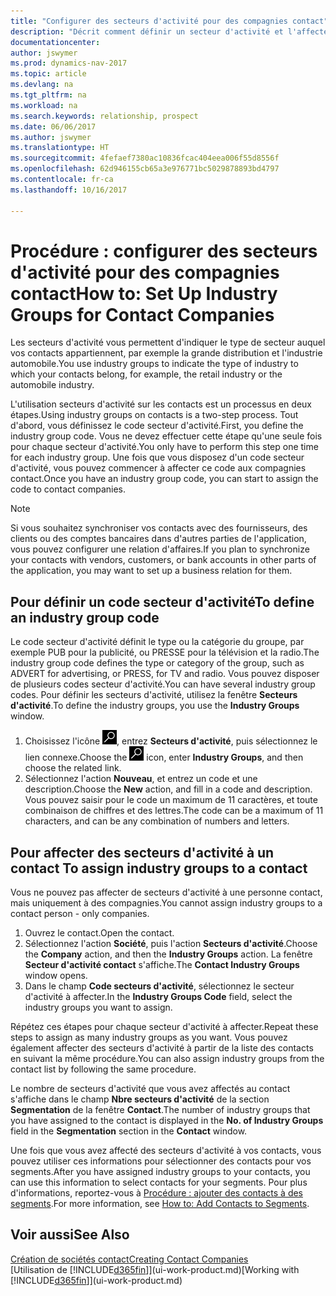 ```yaml
---
title: "Configurer des secteurs d'activité pour des compagnies contact"
description: "Décrit comment définir un secteur d'activité et l'affecter à une compagnie contact, par exemple, le marché de détail ou l'industrie automobile."
documentationcenter: 
author: jswymer
ms.prod: dynamics-nav-2017
ms.topic: article
ms.devlang: na
ms.tgt_pltfrm: na
ms.workload: na
ms.search.keywords: relationship, prospect
ms.date: 06/06/2017
ms.author: jswymer
ms.translationtype: HT
ms.sourcegitcommit: 4fefaef7380ac10836fcac404eea006f55d8556f
ms.openlocfilehash: 62d946155cb65a3e976771bc5029878893bd4797
ms.contentlocale: fr-ca
ms.lasthandoff: 10/16/2017

---
```

# <a name="how-to-set-up-industry-groups-for-contact-companies"></a><span data-ttu-id="e76a1-103">Procédure : configurer des secteurs d'activité pour des compagnies contact</span><span class="sxs-lookup"><span data-stu-id="e76a1-103">How to: Set Up Industry Groups for Contact Companies</span></span>
<span data-ttu-id="e76a1-104">Les secteurs d'activité vous permettent d'indiquer le type de secteur auquel vos contacts appartiennent, par exemple la grande distribution et l'industrie automobile.</span><span class="sxs-lookup"><span data-stu-id="e76a1-104">You use industry groups to indicate the type of industry to which your contacts belong, for example, the retail industry or the automobile industry.</span></span>

<span data-ttu-id="e76a1-105">L'utilisation secteurs d'activité sur les contacts est un processus en deux étapes.</span><span class="sxs-lookup"><span data-stu-id="e76a1-105">Using industry groups on contacts is a two-step process.</span></span> <span data-ttu-id="e76a1-106">Tout d'abord, vous définissez le code secteur d'activité.</span><span class="sxs-lookup"><span data-stu-id="e76a1-106">First, you define the industry group code.</span></span> <span data-ttu-id="e76a1-107">Vous ne devez effectuer cette étape qu'une seule fois pour chaque secteur d'activité.</span><span class="sxs-lookup"><span data-stu-id="e76a1-107">You only have to perform this step one time for each industry group.</span></span> <span data-ttu-id="e76a1-108">Une fois que vous disposez d'un code secteur d'activité, vous pouvez commencer à affecter ce code aux compagnies contact.</span><span class="sxs-lookup"><span data-stu-id="e76a1-108">Once you have an industry group code, you can start to assign the code to contact companies.</span></span>

> [!NOTE]  
>   <span data-ttu-id="e76a1-109">Si vous souhaitez synchroniser vos contacts avec des fournisseurs, des clients ou des comptes bancaires dans d'autres parties de l'application, vous pouvez configurer une relation d'affaires.</span><span class="sxs-lookup"><span data-stu-id="e76a1-109">If you plan to synchronize your contacts with vendors, customers, or bank accounts in other parts of the application, you may want to set up a business relation for them.</span></span>

## <a name="to-define-an-industry-group-code"></a><span data-ttu-id="e76a1-110">Pour définir un code secteur d'activité</span><span class="sxs-lookup"><span data-stu-id="e76a1-110">To define an industry group code</span></span>
<span data-ttu-id="e76a1-111">Le code secteur d'activité définit le type ou la catégorie du groupe, par exemple PUB pour la publicité, ou PRESSE pour la télévision et la radio.</span><span class="sxs-lookup"><span data-stu-id="e76a1-111">The industry group code defines the type or category of the group, such as ADVERT for advertising, or PRESS, for TV and radio.</span></span> <span data-ttu-id="e76a1-112">Vous pouvez disposer de plusieurs codes secteur d'activité.</span><span class="sxs-lookup"><span data-stu-id="e76a1-112">You can have several industry group codes.</span></span> <span data-ttu-id="e76a1-113">Pour définir les secteurs d'activité, utilisez la fenêtre **Secteurs d'activité**.</span><span class="sxs-lookup"><span data-stu-id="e76a1-113">To define the industry groups, you use the **Industry Groups** window.</span></span>

1. <span data-ttu-id="e76a1-114">Choisissez l'icône ![Page ou état pour la recherche](media/ui-search/search_small.png "icône Page ou état pour la recherche"), entrez **Secteurs d'activité**, puis sélectionnez le lien connexe.</span><span class="sxs-lookup"><span data-stu-id="e76a1-114">Choose the ![Search for Page or Report](media/ui-search/search_small.png "Search for Page or Report icon") icon, enter **Industry Groups**, and then choose the related link.</span></span>
2. <span data-ttu-id="e76a1-115">Sélectionnez l'action **Nouveau**, et entrez un code et une description.</span><span class="sxs-lookup"><span data-stu-id="e76a1-115">Choose the **New** action, and fill in a code and description.</span></span> <span data-ttu-id="e76a1-116">Vous pouvez saisir pour le code un maximum de 11 caractères, et toute combinaison de chiffres et des lettres.</span><span class="sxs-lookup"><span data-stu-id="e76a1-116">The code can be a maximum of 11 characters, and can be any combination of numbers and letters.</span></span>

## <span data-ttu-id="e76a1-117"><a name="AssignIndustryGroupContact"></a> Pour affecter des secteurs d'activité à un contact</span><span class="sxs-lookup"><span data-stu-id="e76a1-117"><a name="AssignIndustryGroupContact"></a> To assign industry groups to a contact</span></span>
<span data-ttu-id="e76a1-118">Vous ne pouvez pas affecter de secteurs d'activité à une personne contact, mais uniquement à des compagnies.</span><span class="sxs-lookup"><span data-stu-id="e76a1-118">You cannot assign industry groups to a contact person - only companies.</span></span>

1. <span data-ttu-id="e76a1-119">Ouvrez le contact.</span><span class="sxs-lookup"><span data-stu-id="e76a1-119">Open the contact.</span></span>
2. <span data-ttu-id="e76a1-120">Sélectionnez l'action **Société**, puis l'action **Secteurs d'activité**.</span><span class="sxs-lookup"><span data-stu-id="e76a1-120">Choose the **Company** action, and then the **Industry Groups** action.</span></span> <span data-ttu-id="e76a1-121">La fenêtre **Secteur d'activité contact** s'affiche.</span><span class="sxs-lookup"><span data-stu-id="e76a1-121">The **Contact Industry Groups** window opens.</span></span>
3. <span data-ttu-id="e76a1-122">Dans le champ **Code secteurs d'activité**, sélectionnez le secteur d'activité à affecter.</span><span class="sxs-lookup"><span data-stu-id="e76a1-122">In the **Industry Groups Code** field, select the industry groups you want to assign.</span></span>

<span data-ttu-id="e76a1-123">Répétez ces étapes pour chaque secteur d'activité à affecter.</span><span class="sxs-lookup"><span data-stu-id="e76a1-123">Repeat these steps to assign as many industry groups as you want.</span></span> <span data-ttu-id="e76a1-124">Vous pouvez également affecter des secteurs d'activité à partir de la liste des contacts en suivant la même procédure.</span><span class="sxs-lookup"><span data-stu-id="e76a1-124">You can also assign industry groups from the contact list by following the same procedure.</span></span>

<span data-ttu-id="e76a1-125">Le nombre de secteurs d'activité que vous avez affectés au contact s'affiche dans le champ **Nbre secteurs d'activité** de la section **Segmentation** de la fenêtre **Contact**.</span><span class="sxs-lookup"><span data-stu-id="e76a1-125">The number of industry groups that you have assigned to the contact is displayed in the **No. of Industry Groups** field in the **Segmentation** section in the **Contact** window.</span></span>

<span data-ttu-id="e76a1-126">Une fois que vous avez affecté des secteurs d'activité à vos contacts, vous pouvez utiliser ces informations pour sélectionner des contacts pour vos segments.</span><span class="sxs-lookup"><span data-stu-id="e76a1-126">After you have assigned industry groups to your contacts, you can use this information to select contacts for your segments.</span></span> <span data-ttu-id="e76a1-127">Pour plus d'informations, reportez-vous à [Procédure : ajouter des contacts à des segments](marketing-add-contact-segment.md).</span><span class="sxs-lookup"><span data-stu-id="e76a1-127">For more information, see [How to: Add Contacts to Segments](marketing-add-contact-segment.md).</span></span>

## <a name="see-also"></a><span data-ttu-id="e76a1-128">Voir aussi</span><span class="sxs-lookup"><span data-stu-id="e76a1-128">See Also</span></span>
[<span data-ttu-id="e76a1-129">Création de sociétés contact</span><span class="sxs-lookup"><span data-stu-id="e76a1-129">Creating Contact Companies</span></span>](marketing-create-contact-companies.md)  
<span data-ttu-id="e76a1-130">[Utilisation de [!INCLUDE[d365fin](includes/d365fin_md.md)]](ui-work-product.md)</span><span class="sxs-lookup"><span data-stu-id="e76a1-130">[Working with [!INCLUDE[d365fin](includes/d365fin_md.md)]](ui-work-product.md)</span></span>

